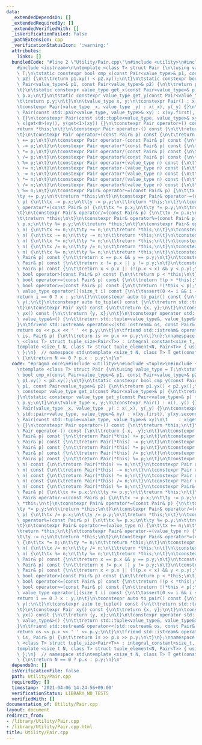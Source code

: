 ```yaml
---
data:
  _extendedDependsOn: []
  _extendedRequiredBy: []
  _extendedVerifiedWith: []
  _isVerificationFailed: false
  _pathExtension: cpp
  _verificationStatusIcon: ':warning:'
  attributes:
    links: []
  bundledCode: "#line 2 \"Utility/Pair.cpp\"\n#include <utility>\n#include <tuple>\n\
    #include <iostream>\n\ntemplate <class T> struct Pair {\n\tusing value_type =\
    \ T;\n\tstatic constexpr bool cmp_x(const Pair<value_type>& p1, const Pair<value_type>&\
    \ p2) {\n\t\treturn p1.xy() < p2.xy();\n\t}\n\tstatic constexpr bool cmp_y(const\
    \ Pair<value_type>& p1, const Pair<value_type>& p2) {\n\t\treturn p1.yx() < p2.yx();\n\
    \t}\n\tstatic constexpr value_type get_x(const Pair<value_type>& p) {\n\t\treturn\
    \ p.x;\n\t}\n\tstatic constexpr value_type get_y(const Pair<value_type>& p) {\n\
    \t\treturn p.y;\n\t}\n\n\tvalue_type x, y;\n\tconstexpr Pair() : x(), y() {}\n\
    \tconstexpr Pair(value_type _x, value_type _y) : x(_x), y(_y) {}\n\tconstexpr\
    \ Pair(const std::pair<value_type, value_type>& xy) : x(xy.first), y(xy.second)\
    \ {}\n\tconstexpr Pair(const std::tuple<value_type, value_type>& xy)\n\t    :\
    \ x(get<0>(xy)), y(get<1>(xy)) {}\n\tconstexpr Pair operator+() const {\n\t\t\
    return *this;\n\t}\n\tconstexpr Pair operator-() const {\n\t\treturn {-x, -y};\n\
    \t}\n\tconstexpr Pair operator+(const Pair& p) const {\n\t\treturn Pair(*this)\
    \ += p;\n\t}\n\tconstexpr Pair operator-(const Pair& p) const {\n\t\treturn Pair(*this)\
    \ -= p;\n\t}\n\tconstexpr Pair operator*(const Pair& p) const {\n\t\treturn Pair(*this)\
    \ *= p;\n\t}\n\tconstexpr Pair operator/(const Pair& p) const {\n\t\treturn Pair(*this)\
    \ /= p;\n\t}\n\tconstexpr Pair operator%(const Pair& p) const {\n\t\treturn Pair(*this)\
    \ %= p;\n\t}\n\tconstexpr Pair operator+(value_type n) const {\n\t\treturn Pair(*this)\
    \ += n;\n\t}\n\tconstexpr Pair operator-(value_type n) const {\n\t\treturn Pair(*this)\
    \ -= n;\n\t}\n\tconstexpr Pair operator*(value_type n) const {\n\t\treturn Pair(*this)\
    \ *= n;\n\t}\n\tconstexpr Pair operator/(value_type n) const {\n\t\treturn Pair(*this)\
    \ /= n;\n\t}\n\tconstexpr Pair operator%(value_type n) const {\n\t\treturn Pair(*this)\
    \ %= n;\n\t}\n\tconstexpr Pair& operator+=(const Pair& p) {\n\t\tx += p.x;\n\t\
    \ty += p.y;\n\t\treturn *this;\n\t}\n\tconstexpr Pair& operator-=(const Pair&\
    \ p) {\n\t\tx -= p.x;\n\t\ty -= p.y;\n\t\treturn *this;\n\t}\n\tconstexpr Pair&\
    \ operator*=(const Pair& p) {\n\t\tx *= p.x;\n\t\ty *= p.y;\n\t\treturn *this;\n\
    \t}\n\tconstexpr Pair& operator/=(const Pair& p) {\n\t\tx /= p.x;\n\t\ty /= p.y;\n\
    \t\treturn *this;\n\t}\n\tconstexpr Pair& operator%=(const Pair& p) {\n\t\tx %=\
    \ p.x;\n\t\ty %= p.y;\n\t\treturn *this;\n\t}\n\tconstexpr Pair& operator+=(value_type\
    \ n) {\n\t\tx += n;\n\t\ty += n;\n\t\treturn *this;\n\t}\n\tconstexpr Pair& operator-=(value_type\
    \ n) {\n\t\tx -= n;\n\t\ty -= n;\n\t\treturn *this;\n\t}\n\tconstexpr Pair& operator*=(value_type\
    \ n) {\n\t\tx *= n;\n\t\ty *= n;\n\t\treturn *this;\n\t}\n\tconstexpr Pair& operator/=(value_type\
    \ n) {\n\t\tx /= n;\n\t\ty /= n;\n\t\treturn *this;\n\t}\n\tconstexpr Pair& operator%=(value_type\
    \ n) {\n\t\tx %= n;\n\t\ty %= n;\n\t\treturn *this;\n\t}\n\tconstexpr bool operator==(const\
    \ Pair& p) const {\n\t\treturn x == p.x && y == p.y;\n\t}\n\tconstexpr bool operator!=(const\
    \ Pair& p) const {\n\t\treturn x != p.x || y != p.y;\n\t}\n\tconstexpr bool operator<(const\
    \ Pair& p) const {\n\t\treturn x < p.x || (!(p.x < x) && y < p.y);\n\t}\n\tconstexpr\
    \ bool operator>(const Pair& p) const {\n\t\treturn p < *this;\n\t}\n\tconstexpr\
    \ bool operator<=(const Pair& p) const {\n\t\treturn !(p < *this);\n\t}\n\tconstexpr\
    \ bool operator>=(const Pair& p) const {\n\t\treturn !(*this < p);\n\t}\n\tconstexpr\
    \ value_type operator[](size_t i) const {\n\t\tassert(0 <= i && i < 2);\n\t\t\
    return i == 0 ? x : y;\n\t}\n\tconstexpr auto to_pair() const {\n\t\treturn std::pair(x,\
    \ y);\n\t}\n\tconstexpr auto to_tuple() const {\n\t\treturn std::tuple(x, y);\n\
    \t}\n\tconstexpr Pair xy() const {\n\t\treturn {x, y};\n\t}\n\tconstexpr Pair\
    \ yx() const {\n\t\treturn {y, x};\n\t}\n\tconstexpr operator std::tuple<value_type&,\
    \ value_type&>() {\n\t\treturn std::tuple<value_type&, value_type&>(x, y);\n\t\
    }\n\tfriend std::ostream& operator<<(std::ostream& os, const Pair& p) {\n\t\t\
    return os << p.x << ' ' << p.y;\n\t}\n\tfriend std::istream& operator>>(std::istream&\
    \ is, Pair& p) {\n\t\treturn is >> p.x >> p.y;\n\t}\n};\nnamespace std {\n\ttemplate\
    \ <class T> struct tuple_size<Pair<T>> : integral_constant<size_t, 2> {};\n\t\
    template <size_t N, class T> struct tuple_element<N, Pair<T>> { using type = T;\
    \ };\n}  // namespace std\ntemplate <size_t N, class T> T get(const Pair<T>& p)\
    \ {\n\treturn N == 0 ? p.x : p.y;\n}\n"
  code: "#pragma once\n#include <utility>\n#include <tuple>\n#include <iostream>\n\
    \ntemplate <class T> struct Pair {\n\tusing value_type = T;\n\tstatic constexpr\
    \ bool cmp_x(const Pair<value_type>& p1, const Pair<value_type>& p2) {\n\t\treturn\
    \ p1.xy() < p2.xy();\n\t}\n\tstatic constexpr bool cmp_y(const Pair<value_type>&\
    \ p1, const Pair<value_type>& p2) {\n\t\treturn p1.yx() < p2.yx();\n\t}\n\tstatic\
    \ constexpr value_type get_x(const Pair<value_type>& p) {\n\t\treturn p.x;\n\t\
    }\n\tstatic constexpr value_type get_y(const Pair<value_type>& p) {\n\t\treturn\
    \ p.y;\n\t}\n\n\tvalue_type x, y;\n\tconstexpr Pair() : x(), y() {}\n\tconstexpr\
    \ Pair(value_type _x, value_type _y) : x(_x), y(_y) {}\n\tconstexpr Pair(const\
    \ std::pair<value_type, value_type>& xy) : x(xy.first), y(xy.second) {}\n\tconstexpr\
    \ Pair(const std::tuple<value_type, value_type>& xy)\n\t    : x(get<0>(xy)), y(get<1>(xy))\
    \ {}\n\tconstexpr Pair operator+() const {\n\t\treturn *this;\n\t}\n\tconstexpr\
    \ Pair operator-() const {\n\t\treturn {-x, -y};\n\t}\n\tconstexpr Pair operator+(const\
    \ Pair& p) const {\n\t\treturn Pair(*this) += p;\n\t}\n\tconstexpr Pair operator-(const\
    \ Pair& p) const {\n\t\treturn Pair(*this) -= p;\n\t}\n\tconstexpr Pair operator*(const\
    \ Pair& p) const {\n\t\treturn Pair(*this) *= p;\n\t}\n\tconstexpr Pair operator/(const\
    \ Pair& p) const {\n\t\treturn Pair(*this) /= p;\n\t}\n\tconstexpr Pair operator%(const\
    \ Pair& p) const {\n\t\treturn Pair(*this) %= p;\n\t}\n\tconstexpr Pair operator+(value_type\
    \ n) const {\n\t\treturn Pair(*this) += n;\n\t}\n\tconstexpr Pair operator-(value_type\
    \ n) const {\n\t\treturn Pair(*this) -= n;\n\t}\n\tconstexpr Pair operator*(value_type\
    \ n) const {\n\t\treturn Pair(*this) *= n;\n\t}\n\tconstexpr Pair operator/(value_type\
    \ n) const {\n\t\treturn Pair(*this) /= n;\n\t}\n\tconstexpr Pair operator%(value_type\
    \ n) const {\n\t\treturn Pair(*this) %= n;\n\t}\n\tconstexpr Pair& operator+=(const\
    \ Pair& p) {\n\t\tx += p.x;\n\t\ty += p.y;\n\t\treturn *this;\n\t}\n\tconstexpr\
    \ Pair& operator-=(const Pair& p) {\n\t\tx -= p.x;\n\t\ty -= p.y;\n\t\treturn\
    \ *this;\n\t}\n\tconstexpr Pair& operator*=(const Pair& p) {\n\t\tx *= p.x;\n\t\
    \ty *= p.y;\n\t\treturn *this;\n\t}\n\tconstexpr Pair& operator/=(const Pair&\
    \ p) {\n\t\tx /= p.x;\n\t\ty /= p.y;\n\t\treturn *this;\n\t}\n\tconstexpr Pair&\
    \ operator%=(const Pair& p) {\n\t\tx %= p.x;\n\t\ty %= p.y;\n\t\treturn *this;\n\
    \t}\n\tconstexpr Pair& operator+=(value_type n) {\n\t\tx += n;\n\t\ty += n;\n\t\
    \treturn *this;\n\t}\n\tconstexpr Pair& operator-=(value_type n) {\n\t\tx -= n;\n\
    \t\ty -= n;\n\t\treturn *this;\n\t}\n\tconstexpr Pair& operator*=(value_type n)\
    \ {\n\t\tx *= n;\n\t\ty *= n;\n\t\treturn *this;\n\t}\n\tconstexpr Pair& operator/=(value_type\
    \ n) {\n\t\tx /= n;\n\t\ty /= n;\n\t\treturn *this;\n\t}\n\tconstexpr Pair& operator%=(value_type\
    \ n) {\n\t\tx %= n;\n\t\ty %= n;\n\t\treturn *this;\n\t}\n\tconstexpr bool operator==(const\
    \ Pair& p) const {\n\t\treturn x == p.x && y == p.y;\n\t}\n\tconstexpr bool operator!=(const\
    \ Pair& p) const {\n\t\treturn x != p.x || y != p.y;\n\t}\n\tconstexpr bool operator<(const\
    \ Pair& p) const {\n\t\treturn x < p.x || (!(p.x < x) && y < p.y);\n\t}\n\tconstexpr\
    \ bool operator>(const Pair& p) const {\n\t\treturn p < *this;\n\t}\n\tconstexpr\
    \ bool operator<=(const Pair& p) const {\n\t\treturn !(p < *this);\n\t}\n\tconstexpr\
    \ bool operator>=(const Pair& p) const {\n\t\treturn !(*this < p);\n\t}\n\tconstexpr\
    \ value_type operator[](size_t i) const {\n\t\tassert(0 <= i && i < 2);\n\t\t\
    return i == 0 ? x : y;\n\t}\n\tconstexpr auto to_pair() const {\n\t\treturn std::pair(x,\
    \ y);\n\t}\n\tconstexpr auto to_tuple() const {\n\t\treturn std::tuple(x, y);\n\
    \t}\n\tconstexpr Pair xy() const {\n\t\treturn {x, y};\n\t}\n\tconstexpr Pair\
    \ yx() const {\n\t\treturn {y, x};\n\t}\n\tconstexpr operator std::tuple<value_type&,\
    \ value_type&>() {\n\t\treturn std::tuple<value_type&, value_type&>(x, y);\n\t\
    }\n\tfriend std::ostream& operator<<(std::ostream& os, const Pair& p) {\n\t\t\
    return os << p.x << ' ' << p.y;\n\t}\n\tfriend std::istream& operator>>(std::istream&\
    \ is, Pair& p) {\n\t\treturn is >> p.x >> p.y;\n\t}\n};\nnamespace std {\n\ttemplate\
    \ <class T> struct tuple_size<Pair<T>> : integral_constant<size_t, 2> {};\n\t\
    template <size_t N, class T> struct tuple_element<N, Pair<T>> { using type = T;\
    \ };\n}  // namespace std\ntemplate <size_t N, class T> T get(const Pair<T>& p)\
    \ {\n\treturn N == 0 ? p.x : p.y;\n}\n"
  dependsOn: []
  isVerificationFile: false
  path: Utility/Pair.cpp
  requiredBy: []
  timestamp: '2021-04-06 14:24:56+09:00'
  verificationStatus: LIBRARY_NO_TESTS
  verifiedWith: []
documentation_of: Utility/Pair.cpp
layout: document
redirect_from:
- /library/Utility/Pair.cpp
- /library/Utility/Pair.cpp.html
title: Utility/Pair.cpp
---
```

